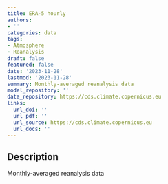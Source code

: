 ```yaml
---
title: ERA-5 hourly
authors:
- ''
categories: data
tags:
- Atmosphere
- Reanalysis
draft: false
featured: false
date: '2023-11-28'
lastmod: '2023-11-28'
summary: Monthly-averaged reanalysis data
model_repository: ''
data_repository: https://cds.climate.copernicus.eu
links:
  url_doi: ''
  url_pdf: ''
  url_source: https://cds.climate.copernicus.eu
  url_docs: ''
---
```


## Description

Monthly-averaged reanalysis data

